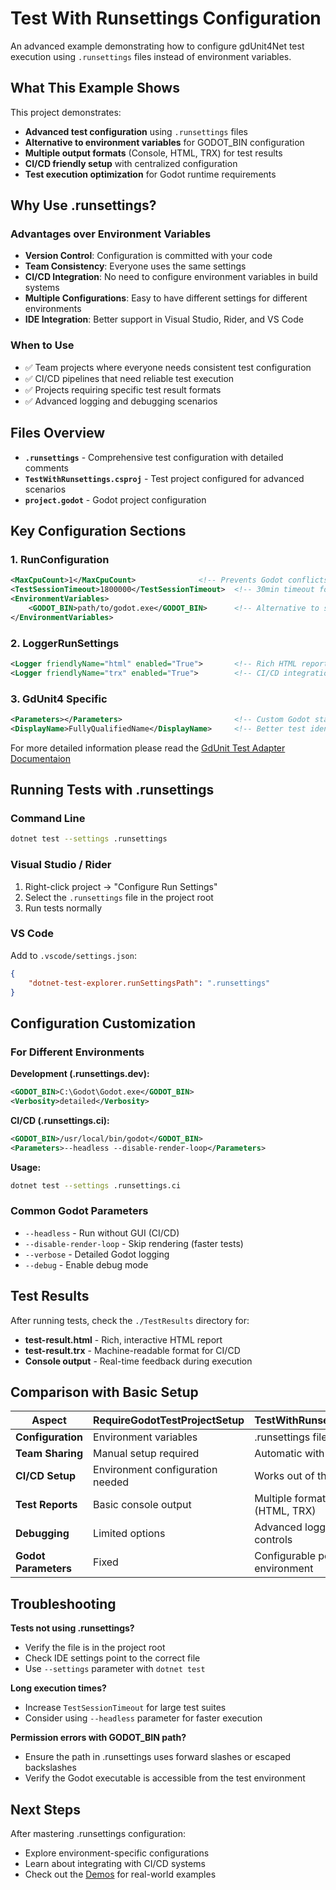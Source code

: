 # Test With Runsettings Configuration

An advanced example demonstrating how to configure gdUnit4Net test execution using `.runsettings` files instead of environment variables.

## What This Example Shows

This project demonstrates:

- **Advanced test configuration** using `.runsettings` files
- **Alternative to environment variables** for GODOT_BIN configuration
- **Multiple output formats** (Console, HTML, TRX) for test results
- **CI/CD friendly setup** with centralized configuration
- **Test execution optimization** for Godot runtime requirements

## Why Use .runsettings?

### Advantages over Environment Variables

- **Version Control**: Configuration is committed with your code
- **Team Consistency**: Everyone uses the same settings
- **CI/CD Integration**: No need to configure environment variables in build systems
- **Multiple Configurations**: Easy to have different settings for different environments
- **IDE Integration**: Better support in Visual Studio, Rider, and VS Code

### When to Use

- ✅ Team projects where everyone needs consistent test configuration
- ✅ CI/CD pipelines that need reliable test execution
- ✅ Projects requiring specific test result formats
- ✅ Advanced logging and debugging scenarios

## Files Overview

- **`.runsettings`** - Comprehensive test configuration with detailed comments
- **`TestWithRunsettings.csproj`** - Test project configured for advanced scenarios
- **`project.godot`** - Godot project configuration

## Key Configuration Sections

### 1. RunConfiguration

```xml
<MaxCpuCount>1</MaxCpuCount>              <!-- Prevents Godot conflicts -->
<TestSessionTimeout>1800000</TestSessionTimeout>  <!-- 30min timeout for long test suites -->
<EnvironmentVariables>
    <GODOT_BIN>path/to/godot.exe</GODOT_BIN>      <!-- Alternative to system env var -->
</EnvironmentVariables>
```

### 2. LoggerRunSettings

```xml
<Logger friendlyName="html" enabled="True">       <!-- Rich HTML reports -->
<Logger friendlyName="trx" enabled="True">        <!-- CI/CD integration -->
```

### 3. GdUnit4 Specific

```xml
<Parameters></Parameters>                         <!-- Custom Godot startup args -->
<DisplayName>FullyQualifiedName</DisplayName>     <!-- Better test identification -->
```

For more detailed information please read the [GdUnit Test Adapter Documentaion](https://github.com/MikeSchulze/gdUnit4Net/tree/master/TestAdapter)

## Running Tests with .runsettings

### Command Line

```bash
dotnet test --settings .runsettings
```

### Visual Studio / Rider

1. Right-click project → "Configure Run Settings"
2. Select the `.runsettings` file in the project root
3. Run tests normally

### VS Code

Add to `.vscode/settings.json`:

```json
{
    "dotnet-test-explorer.runSettingsPath": ".runsettings"
}
```

## Configuration Customization

### For Different Environments

**Development (.runsettings.dev):**

```xml
<GODOT_BIN>C:\Godot\Godot.exe</GODOT_BIN>
<Verbosity>detailed</Verbosity>
```

**CI/CD (.runsettings.ci):**

```xml
<GODOT_BIN>/usr/local/bin/godot</GODOT_BIN>
<Parameters>--headless --disable-render-loop</Parameters>
```

**Usage:**

```bash
dotnet test --settings .runsettings.ci
```

### Common Godot Parameters

- `--headless` - Run without GUI (CI/CD)
- `--disable-render-loop` - Skip rendering (faster tests)
- `--verbose` - Detailed Godot logging
- `--debug` - Enable debug mode

## Test Results

After running tests, check the `./TestResults` directory for:

- **test-result.html** - Rich, interactive HTML report
- **test-result.trx** - Machine-readable format for CI/CD
- **Console output** - Real-time feedback during execution

## Comparison with Basic Setup

| Aspect | RequireGodotTestProjectSetup | TestWithRunsettings |
|--------|----------------------------|---------------------|
| **Configuration** | Environment variables | .runsettings file |
| **Team Sharing** | Manual setup required | Automatic with code |
| **CI/CD Setup** | Environment configuration needed | Works out of the box |
| **Test Reports** | Basic console output | Multiple formats (HTML, TRX) |
| **Debugging** | Limited options | Advanced logging controls |
| **Godot Parameters** | Fixed | Configurable per environment |

## Troubleshooting

**Tests not using .runsettings?**

- Verify the file is in the project root
- Check IDE settings point to the correct file
- Use `--settings` parameter with `dotnet test`

**Long execution times?**

- Increase `TestSessionTimeout` for large test suites
- Consider using `--headless` parameter for faster execution

**Permission errors with GODOT_BIN path?**

- Ensure the path in .runsettings uses forward slashes or escaped backslashes
- Verify the Godot executable is accessible from the test environment

## Next Steps

After mastering .runsettings configuration:

- Explore environment-specific configurations
- Learn about integrating with CI/CD systems
- Check out the [Demos](../../../Demos/) for real-world examples
